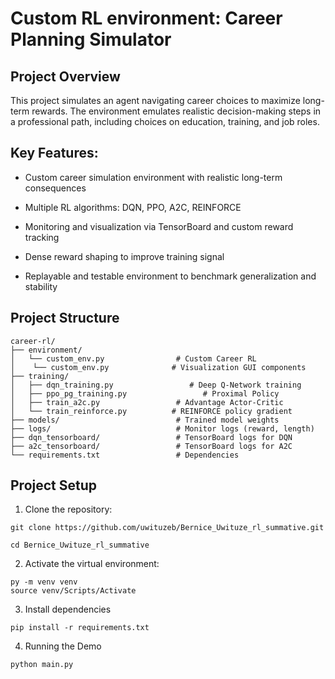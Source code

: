 # Custom RL environment: Career Planning Simulator

## Project Overview

This project simulates an agent navigating career choices to maximize long-term rewards. The environment emulates realistic decision-making steps in a professional path, including choices on education, training, and job roles.

## Key Features:

- Custom career simulation environment with realistic long-term consequences

- Multiple RL algorithms: DQN, PPO, A2C, REINFORCE

- Monitoring and visualization via TensorBoard and custom reward tracking

- Dense reward shaping to improve training signal

- Replayable and testable environment to benchmark generalization and stability

## Project Structure

```
career-rl/
├── environment/
│   └── custom_env.py                # Custom Career RL 
│    └── custom_env.py              # Visualization GUI components
├── training/
│   ├── dqn_training.py                 # Deep Q-Network training
│   ├── ppo_pg_training.py                 # Proximal Policy 
│   ├── train_a2c.py                 # Advantage Actor-Critic
│   └── train_reinforce.py          # REINFORCE policy gradient
├── models/                          # Trained model weights
├── logs/                            # Monitor logs (reward, length)
├── dqn_tensorboard/                 # TensorBoard logs for DQN
├── a2c_tensorboard/                 # TensorBoard logs for A2C
└── requirements.txt                 # Dependencies

```


## Project Setup

1. Clone the repository:

```
git clone https://github.com/uwituzeb/Bernice_Uwituze_rl_summative.git

cd Bernice_Uwituze_rl_summative

```


2. Activate the virtual environment:

```
py -m venv venv
source venv/Scripts/Activate

```

3. Install dependencies

```
pip install -r requirements.txt

```

4. Running the Demo

```
python main.py

```
